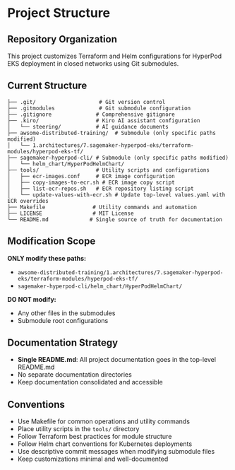# Project Structure

## Repository Organization

This project customizes Terraform and Helm configurations for HyperPod EKS deployment in closed networks using Git submodules.

## Current Structure
```
├── .git/                    # Git version control
├── .gitmodules              # Git submodule configuration
├── .gitignore              # Comprehensive gitignore
├── .kiro/                  # Kiro AI assistant configuration
│   └── steering/           # AI guidance documents
├── awsome-distributed-training/  # Submodule (only specific paths modified)
│   └── 1.architectures/7.sagemaker-hyperpod-eks/terraform-modules/hyperpod-eks-tf/
├── sagemaker-hyperpod-cli/ # Submodule (only specific paths modified)
│   └── helm_chart/HyperPodHelmChart/
├── tools/                  # Utility scripts and configurations
│   ├── ecr-images.conf     # ECR image configuration
│   ├── copy-images-to-ecr.sh # ECR image copy script
│   ├── list-ecr-repos.sh   # ECR repository listing script
│   └── update-values-with-ecr.sh # Update top-level values.yaml with ECR overrides
├── Makefile               # Utility commands and automation
├── LICENSE                # MIT License
└── README.md             # Single source of truth for documentation
```

## Modification Scope
**ONLY modify these paths:**
- `awsome-distributed-training/1.architectures/7.sagemaker-hyperpod-eks/terraform-modules/hyperpod-eks-tf/`
- `sagemaker-hyperpod-cli/helm_chart/HyperPodHelmChart/`

**DO NOT modify:**
- Any other files in the submodules
- Submodule root configurations

## Documentation Strategy
- **Single README.md**: All project documentation goes in the top-level README.md
- No separate documentation directories
- Keep documentation consolidated and accessible

## Conventions
- Use Makefile for common operations and utility commands
- Place utility scripts in the `tools/` directory
- Follow Terraform best practices for module structure
- Follow Helm chart conventions for Kubernetes deployments
- Use descriptive commit messages when modifying submodule files
- Keep customizations minimal and well-documented